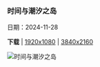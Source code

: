 ### 时间与潮汐之岛

日期：2024-11-28

**下载**  |  [1920x1080](https://cn.bing.com/th?id=OHR.MtStMichel_ZH-CN1232662142_1920x1080.jpg)  |  [3840x2160](https://cn.bing.com/th?id=OHR.MtStMichel_ZH-CN1232662142_UHD.jpg)

![时间与潮汐之岛](https://cn.bing.com/th?id=OHR.MtStMichel_ZH-CN1232662142_1920x1080.jpg "圣米歇尔山，诺曼底，法国 (© Captain Skyhigh/Getty Images)")

